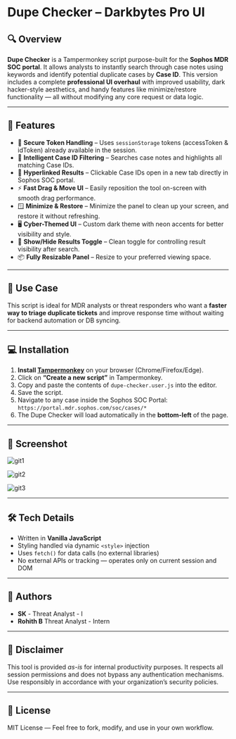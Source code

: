 # Dupe Checker – Darkbytes Pro UI

## 🔍 Overview

**Dupe Checker** is a Tampermonkey script purpose-built for the **Sophos MDR SOC portal**. It allows analysts to instantly search through case notes using keywords and identify potential duplicate cases by **Case ID**. This version includes a complete **professional UI overhaul** with improved usability, dark hacker-style aesthetics, and handy features like minimize/restore functionality — all without modifying any core request or data logic.

---

## 🎯 Features

- 🔐 **Secure Token Handling** – Uses `sessionStorage` tokens (accessToken & idToken) already available in the session.
- 🧠 **Intelligent Case ID Filtering** – Searches case notes and highlights all matching Case IDs.
- 🔗 **Hyperlinked Results** – Clickable Case IDs open in a new tab directly in Sophos SOC portal.
- ⚡ **Fast Drag & Move UI** – Easily reposition the tool on-screen with smooth drag performance.
- 🪟 **Minimize & Restore** – Minimize the panel to clean up your screen, and restore it without refreshing.
- 🖥️ **Cyber-Themed UI** – Custom dark theme with neon accents for better visibility and style.
- 📁 **Show/Hide Results Toggle** – Clean toggle for controlling result visibility after search.
- 📦 **Fully Resizable Panel** – Resize to your preferred viewing space.

---

## 🧪 Use Case

This script is ideal for MDR analysts or threat responders who want a **faster way to triage duplicate tickets** and improve response time without waiting for backend automation or DB syncing.

---

## 💻 Installation

1. **Install [Tampermonkey](https://www.tampermonkey.net/)** on your browser (Chrome/Firefox/Edge).
2. Click on **“Create a new script”** in Tampermonkey.
3. Copy and paste the contents of `dupe-checker.user.js` into the editor.
4. Save the script.
5. Navigate to any case inside the Sophos SOC Portal:  
   `https://portal.mdr.sophos.com/soc/cases/*`
6. The Dupe Checker will load automatically in the **bottom-left** of the page.

---

## 📸 Screenshot

![git1](https://github.com/user-attachments/assets/b39f91b5-8da3-4e7b-acde-069516231f5a)

![git2](https://github.com/user-attachments/assets/ce155121-0d94-4f08-a0b5-67cca1ef124d)

![git3](https://github.com/user-attachments/assets/bc6845ae-5d5a-4584-85a5-d32c2271c101)

---

## 🛠️ Tech Details

- Written in **Vanilla JavaScript**
- Styling handled via dynamic `<style>` injection
- Uses `fetch()` for data calls (no external libraries)
- No external APIs or tracking — operates only on current session and DOM

---

## 👥 Authors

- **SK**  - Threat Analyst  - I
- **Rohith B**  Threat Analyst - Intern

---

## 🔐 Disclaimer

This tool is provided *as-is* for internal productivity purposes. It respects all session permissions and does not bypass any authentication mechanisms. Use responsibly in accordance with your organization’s security policies.

---

## 📄 License

MIT License — Feel free to fork, modify, and use in your own  workflow.


